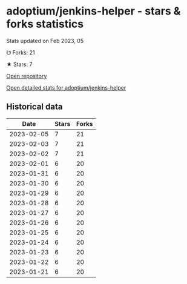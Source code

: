 # adoptium/jenkins-helper - stars & forks statistics

Stats updated on Feb 2023, 05

☋ Forks: 21

★ Stars: 7

[Open repository](https://github.com/adoptium/jenkins-helper)

[Open detailed stats for adoptium/jenkins-helper](https://reviewgithub.com/rep/adoptium/jenkins-helper)

## Historical data
| Date | Stars | Forks |
|------|-------|-------|
| 2023-02-05 | 7 | 21 | 
| 2023-02-03 | 7 | 21 | 
| 2023-02-02 | 7 | 21 | 
| 2023-02-01 | 6 | 20 | 
| 2023-01-31 | 6 | 20 | 
| 2023-01-30 | 6 | 20 | 
| 2023-01-29 | 6 | 20 | 
| 2023-01-28 | 6 | 20 | 
| 2023-01-27 | 6 | 20 | 
| 2023-01-26 | 6 | 20 | 
| 2023-01-25 | 6 | 20 | 
| 2023-01-24 | 6 | 20 | 
| 2023-01-23 | 6 | 20 | 
| 2023-01-22 | 6 | 20 | 
| 2023-01-21 | 6 | 20 | 

